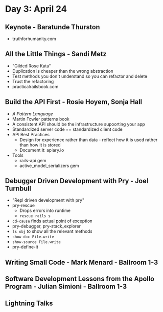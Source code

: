 # Day 3: April 24

## Keynote - Baratunde Thurston

* truthforhumanity.com

## All the Little Things - Sandi Metz

* "Gilded Rose Kata"
* Duplication is cheaper than the wrong abstraction
* Test methods you don't understand so you can refactor and delete
* Trust the refactoring
* practicalrailsbook.com

## Build the API First - Rosie Hoyem, Sonja Hall

* *A Pattern Language*
* Martin Fowler patterns book
* A consistent API should be the infrastructure supoorting your app
* Standardized server code == standardized client code
* API Best Practices
  * Design for experience rather than data - reflect how it is used rather than how it is stored
  * Document it: apiary.io
* Tools
  * rails-api gem
  * active_model_serializers gem

## Debugger Driven Development with Pry - Joel Turnbull

* "Repl driven development with pry"
* pry-rescue
  * Drops errors into runtime
  * `rescue rails s`
* `cd-cause` finds actual point of exception
* pry-debugger, pry-stack_explorer
* `ls obj` to show all the relevant methods
* `show-doc File.write`
* `show-source File.write`
* pry-define-it

## Writing Small Code - Mark Menard - Ballroom 1-3

## Software Development Lessons from the Apollo Program - Julian Simioni - Ballroom 1-3

## Lightning Talks
